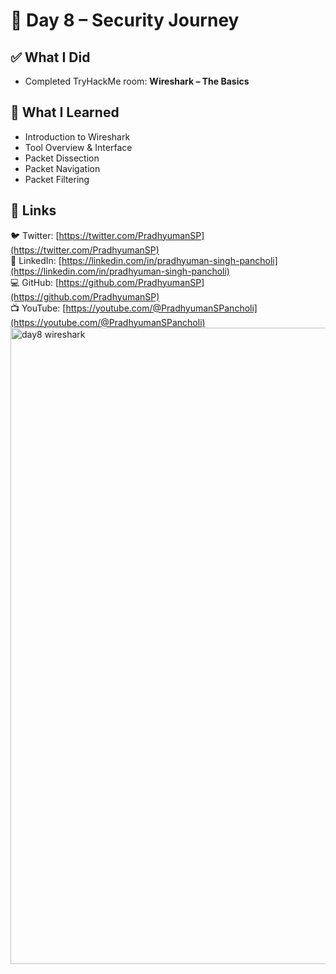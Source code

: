 # 📅 Day 8 – Security Journey  

## ✅ What I Did  
- Completed TryHackMe room: **Wireshark – The Basics**  

## 📌 What I Learned  
- Introduction to Wireshark  
- Tool Overview & Interface  
- Packet Dissection  
- Packet Navigation  
- Packet Filtering  

## 🔗 Links  
🐦 Twitter: [https://twitter.com/PradhyumanSP](https://twitter.com/PradhyumanSP)  
💼 LinkedIn: [https://linkedin.com/in/pradhyuman-singh-pancholi](https://linkedin.com/in/pradhyuman-singh-pancholi)  
💻 GitHub: [https://github.com/PradhyumanSP](https://github.com/PradhyumanSP)  
📺 YouTube: [https://youtube.com/@PradhyumanSPancholi](https://youtube.com/@PradhyumanSPancholi)  
<img width="1918" height="1018" alt="day8 wireshark" src="https://github.com/user-attachments/assets/76f29a20-a252-4467-935d-fb2a7d784da4" />

